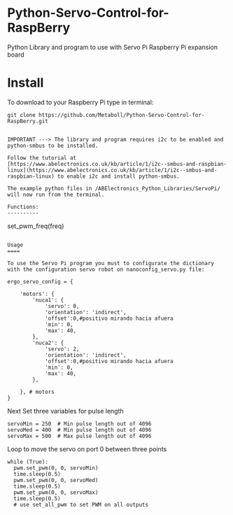 Python-Servo-Control-for-RaspBerry
=====

Python Library and program to use with Servo Pi Raspberry Pi expansion board 

Install
====

To download to your Raspberry Pi type in terminal: 

```
git clone https://github.com/Metaboll/Python-Servo-Control-for-RaspBerry.git
```
```

IMPORTANT ---> The library and program requires i2c to be enabled and python-smbus to be installed.

Follow the tutorial at [https://www.abelectronics.co.uk/kb/article/1/i2c--smbus-and-raspbian-linux](https://www.abelectronics.co.uk/kb/article/1/i2c--smbus-and-raspbian-linux) to enable i2c and install python-smbus.

The example python files in /ABElectronics_Python_Libraries/ServoPi/ will now run from the terminal.

Functions:
----------

```
set_pwm_freq(freq) 
```

Usage
====

To use the Servo Pi program you must to configurate the dictionary with the configuration servo robot on nanoconfig_servo.py file:

ergo_servo_config = {
    
    'motors': {
        'nuca1': {
            'servo': 0,
            'orientation': 'indirect',
            'offset':0,#positivo mirando hacia afuera
            'min': 0,
            'max': 40,	
        },
        'nuca2': {
            'servo': 2,
            'orientation': 'indirect',
            'offset':0,#positivo mirando hacia afuera
            'min': 0,
            'max': 40,	
        },

    }, # motors
}
```
Next
Set three variables for pulse length
```
servoMin = 250  # Min pulse length out of 4096
servoMed = 400  # Min pulse length out of 4096
servoMax = 500  # Max pulse length out of 4096
```
Loop to move the servo on port 0 between three points
```
while (True):
  pwm.set_pwm(0, 0, servoMin)
  time.sleep(0.5)
  pwm.set_pwm(0, 0, servoMed)
  time.sleep(0.5)
  pwm.set_pwm(0, 0, servoMax)
  time.sleep(0.5)
  # use set_all_pwm to set PWM on all outputs
```
